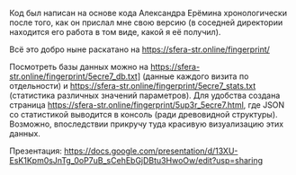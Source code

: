 Код был написан на основе кода Александра Ерёмина хронологически после того, как он прислал мне свою версию (в соседней директории находится его работа в том виде, какой я её получил).

Всё это добро ныне раскатано на https://sfera-str.online/fingerprint/

Посмотреть базы данных можно на https://sfera-str.online/fingerprint/5ecre7_db.txt] (данные каждого визита по отдельности) и https://sfera-str.online/fingerprint/5ecre7_stats.txt (статистика различных значений параметров). Для удобства создана страница https://sfera-str.online/fingerprint/5up3r_5ecre7.html, где JSON со статистикой выводится в консоль (ради древовидной структуры). Возможно, впоследствии прикручу туда красивую визуализацию этих данных.

Презентация: https://docs.google.com/presentation/d/13XU-EsK1Kpm0sJnTg_0oP7uB_sCehEbGjDBtu3HwoOw/edit?usp=sharing
